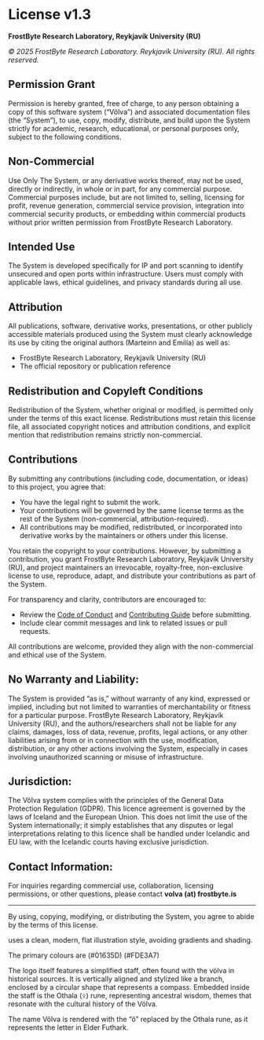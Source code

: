 # License v1.3

**FrostByte Research Laboratory, Reykjavík University (RU)**

*© 2025 FrostByte Research Laboratory. Reykjavík University (RU). All rights reserved.*

## Permission Grant 

Permission is hereby granted, free of charge, to any person obtaining a copy of this software system (“Völva”) and associated documentation files (the “System”), to use, copy, modify, distribute, and build upon the System strictly for academic, research, educational, or personal purposes only, subject to the following conditions.

## Non-Commercial 

Use Only The System, or any derivative works thereof, may not be used, directly or indirectly, in whole or in part, for any commercial purpose. Commercial purposes include, but are not limited to, selling, licensing for profit, revenue generation, commercial service provision, integration into commercial security products, or embedding within commercial products without prior written permission from FrostByte Research Laboratory.

## Intended Use 

The System is developed specifically for IP and port scanning to identify unsecured and open ports within infrastructure. Users must comply with applicable laws, ethical guidelines, and privacy standards during all use.

## Attribution

All publications, software, derivative works, presentations, or other publicly accessible materials produced using the System must clearly acknowledge its use by citing the original authors (Marteinn and Emilía) as well as:
- FrostByte Research Laboratory, Reykjavík University (RU)
- The official repository or publication reference

## Redistribution and Copyleft Conditions 

Redistribution of the System, whether original or modified, is permitted only under the terms of this exact license. Redistributions must retain this license file, all associated copyright notices and attribution conditions, and explicit mention that redistribution remains strictly non-commercial.
    
## Contributions

By submitting any contributions (including code, documentation, or ideas) to this project, you agree that:

- You have the legal right to submit the work.
- Your contributions will be governed by the same license terms as the rest of the System (non-commercial, attribution-required).
- All contributions may be modified, redistributed, or incorporated into derivative works by the maintainers or others under this license.

You retain the copyright to your contributions. However, by submitting a contribution, you grant FrostByte Research Laboratory, Reykjavík University (RU), and project maintainers an irrevocable, royalty-free, non-exclusive license to use, reproduce, adapt, and distribute your contributions as part of the System.

For transparency and clarity, contributors are encouraged to:
- Review the [Code of Conduct](./CODE_OF_CONDUCT.md) and [Contributing Guide](./.github/CONTRIBUTING.md) before submitting.
- Include clear commit messages and link to related issues or pull requests.

All contributions are welcome, provided they align with the non-commercial and ethical use of the System.

## No Warranty and Liability:

The System is provided “as is,” without warranty of any kind, expressed or implied, including but not limited to warranties of merchantability or fitness for a particular purpose. FrostByte Research Laboratory, Reykjavík University (RU), and the authors/researchers shall not be liable for any claims, damages, loss of data, revenue, profits, legal actions, or any other liabilities arising from or in connection with the use, modification, distribution, or any other actions involving the System, especially in cases involving unauthorized scanning or misuse of infrastructure.

## Jurisdiction:

The Völva system complies with the principles of the General Data Protection Regulation (GDPR). This licence agreement is governed by the laws of Iceland and the European Union. This does not limit the use of the System internationally; it simply establishes that any disputes or legal interpretations relating to this licence shall be handled under Icelandic and EU law, with the Icelandic courts having exclusive jurisdiction.

## Contact Information:

For inquiries regarding commercial use, collaboration, licensing permissions, or other questions, please contact **volva (at) frostbyte.is**

---

By using, copying, modifying, or distributing the System, you agree to abide by the terms of this license.






uses a clean, modern, flat illustration style, avoiding gradients and shading.

The primary colours are  (#01635D)  (#FDE3A7)

The logo itself features a simplified staff, often found with the völva in historical sources. It is vertically
aligned and stylized like a branch, enclosed by a circular shape that represents a compass. Embedded inside the staff is the Othala (ᛟ) rune, representing ancestral wisdom, themes that resonate with the cultural history of the Völva.

The name Völva is rendered with the “ö” replaced by the Othala rune, as it represents the letter in Elder Futhark.
